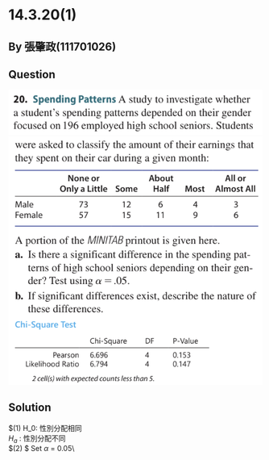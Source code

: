 # 14.3.20(1)

## By 張肇政(111701026)

## Question
![image](https://github.com/HWTeng-Course/202402-Statistics/blob/main/Images/14.3.20.1.png)
![image](https://github.com/HWTeng-Course/202402-Statistics/blob/main/Images/14.3.20.2.png)

## Solution
$(1) 
H_0: 性別分配相同\
$H_a$ : 性別分配不同\
$(2)
$ Set $\alpha$ = 0.05\
